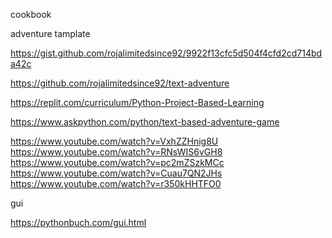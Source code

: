 cookbook

adventure tamplate

https://gist.github.com/rojalimitedsince92/9922f13cfc5d504f4cfd2cd714bda42c

https://github.com/rojalimitedsince92/text-adventure

https://replit.com/curriculum/Python-Project-Based-Learning

https://www.askpython.com/python/text-based-adventure-game

https://www.youtube.com/watch?v=VxhZZHnig8U
https://www.youtube.com/watch?v=RNsWIS6vGH8
https://www.youtube.com/watch?v=pc2mZSzkMCc
https://www.youtube.com/watch?v=Cuau7QN2JHs
https://www.youtube.com/watch?v=r350kHHTFO0

gui

https://pythonbuch.com/gui.html